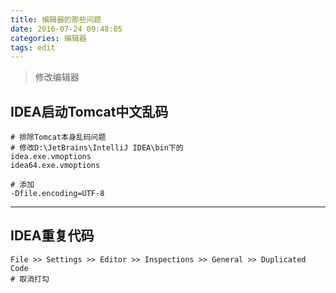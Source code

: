 ```yaml
---
title: 编辑器的那些问题
date: 2016-07-24 09:48:05
categories: 编辑器
tags: edit
---
```


> 修改编辑器

<!-- more -->

## IDEA启动Tomcat中文乱码
```
# 排除Tomcat本身乱码问题
# 修改D:\JetBrains\IntelliJ IDEA\bin下的
idea.exe.vmoptions
idea64.exe.vmoptions

# 添加
-Dfile.encoding=UTF-8
```

--- 

## IDEA重复代码
```
File >> Settings >> Editor >> Inspections >> General >> Duplicated Code
# 取消打勾
```
